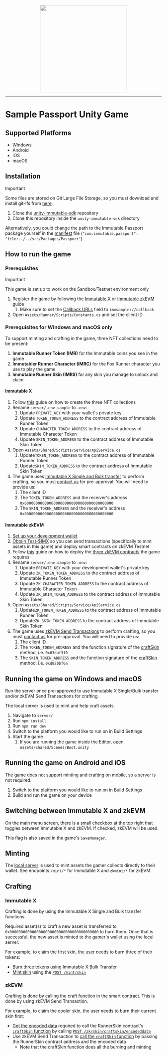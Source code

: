 <div align="center">
  <p align="center">
    <a  href="https://docs.x.immutable.com/docs">
      <img src="https://cdn.dribbble.com/users/1299339/screenshots/7133657/media/837237d447d36581ebd59ec36d30daea.gif" width="280"/>
    </a>
  </p>
</div>

---

# Sample Passport Unity Game

## Supported Platforms

* Windows
* Android
* iOS
* macOS

## Installation

> [!IMPORTANT]
> Some files are stored on Git Large File Storage, so you must download and install git-lfs from [here](https://git-lfs.github.com/).

1. Clone the [unity-immutable-sdk](https://github.com/immutable/unity-immutable-sdk) repository
2. Clone this repository inside the `unity-immutable-sdk` directory

Alternatively, you could change the path to the Immutable Passport package yourself in the [manifest](https://github.com/immutable/sample-passport-unity-game/blob/main/Packages/manifest.json) file (`"com.immutable.passport": "file:../../src/Packages/Passport"`).

## How to run the game

### Prerequisites
> [!IMPORTANT]  
> This game is set up to work on the Sandbox/Testnet environment only

1. Register the game by following the [Immutable X](https://docs.immutable.com/docs/x/sdks/unity#registering-your-game) or  [Immutable zkEVM](https://docs.immutable.com/docs/zkEVM/sdks/unity#registering-your-game) guide
    1. Make sure to set the [Callback URLs](https://docs.immutable.com/docs/x/sdks/unity#creating-an-oauth20-native-client) field to `imxsample://callback`
2. Open `Assets/Runner/Scripts/Constants.cs` and set the client ID

### Prerequisites for Windows and macOS only

To support minting and crafting in the game, three NFT collections need to be present:
1. **Immutable Runner Token (IMR)** for the Immutable coins you see in the game
2. **Immutabler Runner Character (IMRC)** for the Fox Runner character you use to play the game
3. **Immutable Runner Skin (IMRS)** for any skin you manage to unlock and claim

#### Immutable X

1. Follow [this](https://docs.immutable.com/docs/x/zero-to-hero-nft-minting) guide on how to create the three NFT collections
2. Rename `server/.env.sample` to `.env`:
    1. Update `PRIVATE_KEY` with your wallet's private key 
    2. Update `TOKEN_TOKEN_ADDRESS` to the contract address of Immutable Runner Token
    3. Update `CHARACTER_TOKEN_ADDRESS` to the contract address of Immutable Character Token
    4. Update `SKIN_TOKEN_ADDRESS` to the contract address of Immutable Skin Token
3. Open `Assets/Shared/Scripts/Service/ApiService.cs` 
    1. Update`TOKEN_TOKEN_ADDRESS` to the contract address of Immutable Runner Token
    2. Update`SKIN_TOKEN_ADDRESS` to the contract address of Immutable Skin Token
4. The game uses [Immutable X Single and Bulk transfer](https://docs.immutable.com/docs/x/sdks/unity/#immutable-x-transfer) to perform crafting, so you must [contact us](https://docs.immutable.com/docs/x/contact/) for pre-approval. You will need to provide us:
    1. The client ID
    2. The `TOKEN_TOKEN_ADDRESS` and the receiver's address `0x0000000000000000000000000000000000000000`
    3. The `SKIN_TOKEN_ADDRESS` and the receiver's address `0x0000000000000000000000000000000000000000`

#### Immutable zkEVM

1. [Set up your development wallet](https://docs.immutable.com/docs/zkEVM/guides/wallet)
2. [Obtain Test-$IMX](https://docs.immutable.com/docs/zkEVM/guides/faucet) so you can send transactions (specifically to mint assets in this game) and deploy smart contracts on zkEVM Testnet
3. Follow [this](https://docs.immutable.com/docs/zkEVM/deploy-contracts) guide on how to deploy the [three zkEVM contracts](https://github.com/immutable/sample-passport-unity-game/tree/main/server/src/contracts) the game requires
4. Rename `server/.env.sample` to `.env`:
    1. Update `PRIVATE_KEY` with your development wallet's private key
    2. Update `ZK_TOKEN_TOKEN_ADDRESS` to the contract address of Immutable Runner Token
    2. Update `ZK_CHARACTER_TOKEN_ADDRESS` to the contract address of Immutable Character Token
    3. Update `ZK_SKIN_TOKEN_ADDRESS` to the contract address of Immutable Skin Token
5. Open `Assets/Shared/Scripts/Service/ApiService.cs` 
    1. Update`ZK_TOKEN_TOKEN_ADDRESS` to the contract address of Immutable Runner Token
    2. Update`ZK_SKIN_TOKEN_ADDRESS` to the contract address of Immutable Skin Token
6. The game uses [zkEVM Send Transactions](https://docs.immutable.com/docs/zkEVM/sdks/unity#zkevm-send-transaction) to perform crafting, so you must [contact us](https://docs.immutable.com/docs/x/contact/) for pre-approval. You will need to provide us:
    1. The client ID
    2. The `TOKEN_TOKEN_ADDRESS` and the function signature of the [craftSkin](https://github.com/immutable/sample-passport-unity-game/blob/8e28f83496a3864ddd8aa45abe6979c84c529ba0/server/src/contracts/RunnerToken.sol#L57) method, i.e. `0x63daf310`
    3. The `SKIN_TOKEN_ADDRESS` and the function signature of the [craftSkin](https://github.com/immutable/sample-passport-unity-game/blob/8e28f83496a3864ddd8aa45abe6979c84c529ba0/server/src/contracts/RunnerSkin.sol#L52) method, i.e. `0xd820bf6a`

## Running the game on Windows and macOS

Run the server once pre-approved to use Immutable X Single/Bulk transfer and/or zkEVM Send Transactions for crafting.

The local server is used to mint and help craft assets.

1. Navigate to `server/`
2. Run `npm install`
3. Run `npm run dev`
4. Switch to the platform you would like to run on in Build Settings
5. Start the game
    1. If you are running the game inside the Editor, open `Assets/Shared/Scenes/Boot.unity`

## Running the game on Android and iOS

The game does not support minting and crafting on mobile, so a server is not required.

1. Switch to the platform you would like to run on in Build Settings
2. Build and run the game on your device


## Switching between Immutable X and zkEVM
On the main menu screen, there is a small checkbox at the top right that toggles between Immutable X and zkEVM. If checked, zkEVM will be used.

This flag is also saved in the game's `SaveManager`.

## Minting
The [local server](https://github.com/immutable/sample-passport-unity-game/tree/main/server) is used to mint assets the gamer collects directly to their wallet. See endpoints `/mint/*` for Immutable X and `zkmint/*` for zkEVM.

## Crafting

### Immutable X
Crafting is done by using the Immutable X Single and Bulk transfer functions.

Required asset(s) to craft a new asset is transferred to `0x0000000000000000000000000000000000000000` to burn them. Once that is successful, the new asset is minted to the gamer's wallet using the local server.

For example, to claim the first skin, the user needs to burn three of their tokens:
* [Burn three tokens](https://github.com/immutable/sample-passport-unity-game/blob/ed06ce54c77d0e53837e494ae3acb04b4e98f7df/Assets/Shared/Scripts/UI/LevelCompleteScreen.cs#L504) using Immutable X Bulk Transfer
* [Mint skin](https://github.com/immutable/sample-passport-unity-game/blob/ed06ce54c77d0e53837e494ae3acb04b4e98f7df/Assets/Shared/Scripts/UI/LevelCompleteScreen.cs#L507) using the [`POST /mint/skin`](https://github.com/immutable/sample-passport-unity-game/blob/ed06ce54c77d0e53837e494ae3acb04b4e98f7df/server/src/routes/posts.ts#L7)

### zkEVM
Crafting is done by calling the craft function in the smart contract. This is done by using zkEVM Send Transaction.

For example, to claim the cooler skin, the user needs to burn their current skin first:
* [Get the encoded data](https://github.com/immutable/sample-passport-unity-game/blob/ed06ce54c77d0e53837e494ae3acb04b4e98f7df/Assets/Shared/Scripts/UI/LevelCompleteScreen.cs#L557) required to call the RunnerSkin contract's [`craftSkin` function](https://github.com/immutable/sample-passport-unity-game/blob/ed06ce54c77d0e53837e494ae3acb04b4e98f7df/server/src/contracts/RunnerToken.sol#L133) by calling [`POST /zk/skin/craftskin/encodeddata`](https://github.com/immutable/sample-passport-unity-game/blob/ed06ce54c77d0e53837e494ae3acb04b4e98f7df/server/src/routes/posts.ts#L13)
* Use zkEVM Send Transaction to [call the `craftSkin` function](https://github.com/immutable/sample-passport-unity-game/blob/ed06ce54c77d0e53837e494ae3acb04b4e98f7df/Assets/Shared/Scripts/UI/LevelCompleteScreen.cs#L558) by passing the RunnerSkin contract address and the encoded data
  * Note that the craftSkin function does all the burning and minting